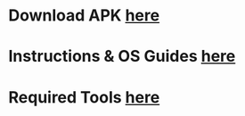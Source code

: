 # Download APK [here](https://github.com/limboemu/limbo/wiki/Downloads)    
# Instructions & OS Guides [here](https://github.com/limboemu/limbo/wiki/Guides)  
# Required Tools [here](https://github.com/limboemu/limbo/wiki/Tools)   